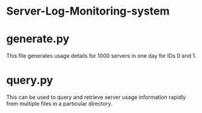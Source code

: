 # Server-Log-Monitoring-system

# generate.py
This file generates usage details for 1000 servers in one day for IDs 0 and 1.

# query.py
This can be used to query and retrieve server usage information rapidly from multiple files in a particular directory.
